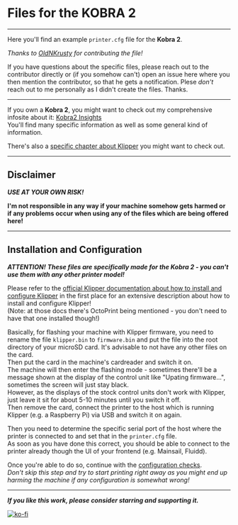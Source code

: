 # Files for the KOBRA 2

---

Here you'll find an example `printer.cfg` file for the **Kobra 2**.  
 
*Thanks to [OldNKrusty](https://github.com/user/OldNKrusty) for contributing the file!*  

If you have questions about the specific files, please reach out to the contributor directly or (if you somehow can't) open an issue here where you then mention the contributor, so that he gets a notification. Plese *don't* reach out to me personally as I didn't create the files. Thanks. 


---

If you own a **Kobra 2**, you might want to check out my comprehensive infosite about it: [Kobra2 Insights](https://1coderookie.github.io/Kobra2Insights/)  
You'll find many specific information as well as some general kind of information.  

There's also a [specific chapter about Klipper](https://1coderookie.github.io/Kobra2Insights/firmware/fw_klipper/) you might want to check out.  


---

## Disclaimer  

***USE AT YOUR OWN RISK!***  

**I'm not responsible in any way if your machine somehow gets harmed or if any problems occur when using any of the files which are being offered here!**  

---

## Installation and Configuration  

***ATTENTION!***
***These files are specifically made for the Kobra 2 - you can't use them with any other printer model!***

Please refer to the [official Klipper documentation about how to install and configure Klipper](https://www.klipper3d.org/Installation.html) in the first place for an extensive description about how to install and configure Klipper!  
(Note: at those docs there's OctoPrint being mentioned - you don't need to have that one installed though!)  

Basically, for flashing your machine with Klipper firmware, you need to rename the file `klipper.bin` to `firmware.bin` and put the file into the root directory of your microSD card. It's advisable to not have any other files on the card.  
Then put the card in the machine's cardreader and switch it on.  
The machine will then enter the flashing mode - sometimes there'll be a message shown at the display of the control unit like "Upating firmware...", sometimes the screen will just stay black.  
However, as the displays of the stock control units don't work with Klipper, just leave it sit for about 5-10 minutes until you switch it off.  
Then remove the card, connect the printer to the host which is running Klipper (e.g. a Raspberry Pi) via USB and switch it on again.  

Then you need to determine the specific serial port of the host where the printer is connected to and set that in the `printer.cfg` file.  
As soon as you have done this correct, you should be able to connect to the printer already though the UI of your frontend (e.g. Mainsail, Fluidd).  

Once you're able to do so, continue with the [configuration checks](https://www.klipper3d.org/Config_checks.html).  
*Don't skip this step and try to start printing right away as you might end up harming the machine if any configuration is somewhat wrong!*  

---

***If you like this work, please consider starring and supporting it.***  

[![ko-fi](https://ko-fi.com/img/githubbutton_sm.svg)](https://ko-fi.com/U6U5NPB51)  

